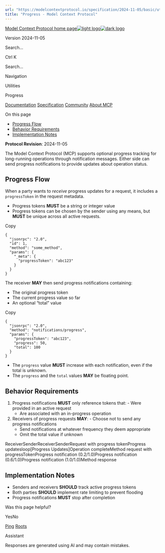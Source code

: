 ```yaml
---
url: "https://modelcontextprotocol.io/specification/2024-11-05/basic/utilities/progress"
title: "Progress - Model Context Protocol"
---
```


[Model Context Protocol home page![light logo](https://mintlify.s3.us-west-1.amazonaws.com/mcp/logo/light.svg)![dark logo](https://mintlify.s3.us-west-1.amazonaws.com/mcp/logo/dark.svg)](https://modelcontextprotocol.io/)

Version 2024-11-05

Search...

Ctrl K

Search...

Navigation

Utilities

Progress

[Documentation](https://modelcontextprotocol.io/docs/getting-started/intro) [Specification](https://modelcontextprotocol.io/specification/2025-06-18) [Community](https://modelcontextprotocol.io/community/communication) [About MCP](https://modelcontextprotocol.io/about)

On this page

- [Progress Flow](https://modelcontextprotocol.io/specification/2024-11-05/basic/utilities/progress#progress-flow)
- [Behavior Requirements](https://modelcontextprotocol.io/specification/2024-11-05/basic/utilities/progress#behavior-requirements)
- [Implementation Notes](https://modelcontextprotocol.io/specification/2024-11-05/basic/utilities/progress#implementation-notes)

**Protocol Revision**: 2024-11-05

The Model Context Protocol (MCP) supports optional progress tracking for long-running
operations through notification messages. Either side can send progress notifications to
provide updates about operation status.

## [​](https://modelcontextprotocol.io/specification/2024-11-05/basic/utilities/progress\#progress-flow)  Progress Flow

When a party wants to _receive_ progress updates for a request, it includes a
`progressToken` in the request metadata.

- Progress tokens **MUST** be a string or integer value
- Progress tokens can be chosen by the sender using any means, but **MUST** be unique
across all active requests.

Copy

```
{
  "jsonrpc": "2.0",
  "id": 1,
  "method": "some_method",
  "params": {
    "_meta": {
      "progressToken": "abc123"
    }
  }
}

```

The receiver **MAY** then send progress notifications containing:

- The original progress token
- The current progress value so far
- An optional “total” value

Copy

```
{
  "jsonrpc": "2.0",
  "method": "notifications/progress",
  "params": {
    "progressToken": "abc123",
    "progress": 50,
    "total": 100
  }
}

```

- The `progress` value **MUST** increase with each notification, even if the total is
unknown.
- The `progress` and the `total` values **MAY** be floating point.

## [​](https://modelcontextprotocol.io/specification/2024-11-05/basic/utilities/progress\#behavior-requirements)  Behavior Requirements

1. Progress notifications **MUST** only reference tokens that:   - Were provided in an active request
   - Are associated with an in-progress operation
2. Receivers of progress requests **MAY**:   - Choose not to send any progress notifications
   - Send notifications at whatever frequency they deem appropriate
   - Omit the total value if unknown

ReceiverSenderReceiverSenderRequest with progress tokenProgress updatesloop\[Progress Updates\]Operation completeMethod request with progressTokenProgress notification (0.2/1.0)Progress notification (0.6/1.0)Progress notification (1.0/1.0)Method response

## [​](https://modelcontextprotocol.io/specification/2024-11-05/basic/utilities/progress\#implementation-notes)  Implementation Notes

- Senders and receivers **SHOULD** track active progress tokens
- Both parties **SHOULD** implement rate limiting to prevent flooding
- Progress notifications **MUST** stop after completion

Was this page helpful?

YesNo

[Ping](https://modelcontextprotocol.io/specification/2024-11-05/basic/utilities/ping) [Roots](https://modelcontextprotocol.io/specification/2024-11-05/client/roots)

Assistant

Responses are generated using AI and may contain mistakes.